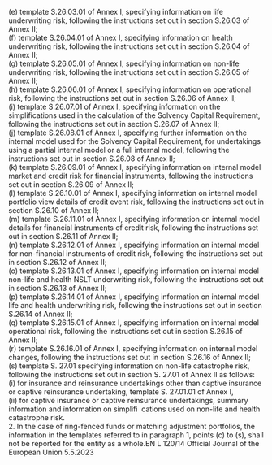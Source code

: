  
(e) template S.26.03.01 of Annex I, specifying information on life underwriting risk, following the instructions set out 
in section S.26.03 of Annex II;  
(f) template S.26.04.01 of Annex I, specifying information on health underwriting risk, following the instructions set 
out in section S.26.04 of Annex II;  
(g) template S.26.05.01 of Annex I, specifying information on non-life underwriting risk, following the instructions set 
out in section S.26.05 of Annex II;  
(h) template S.26.06.01 of Annex I, specifying information on operational risk, following the instructions set out in 
section S.26.06 of Annex II;  
(i) template S.26.07.01 of Annex I, specifying information on the simplifications used in the calculation of the 
Solvency Capital Requirement, following the instructions set out in section S.26.07 of Annex II;  
(j) template S.26.08.01 of Annex I, specifying further information on the internal model used for the Solvency Capital 
Requirement, for undertakings using a partial internal model or a full internal model, following the instructions set 
out in section S.26.08 of Annex II;  
(k) template S.26.09.01 of Annex I, specifying information on internal model market and credit risk for financial 
instruments, following the instructions set out in section S.26.09 of Annex II;  
(l) template S.26.10.01 of Annex I, specifying information on internal model portfolio view details of credit event risk, 
following the instructions set out in section S.26.10 of Annex II;  
(m) template S.26.11.01 of Annex I, specifying information on internal model details for financial instruments of credit 
risk, following the instructions set out in section S.26.11 of Annex II;  
(n) template S.26.12.01 of Annex I, specifying information on internal model for non-financial instruments of credit 
risk, following the instructions set out in section S.26.12 of Annex II;  
(o) template S.26.13.01 of Annex I, specifying information on internal model non-life and health NSLT underwriting 
risk, following the instructions set out in section S.26.13 of Annex II;  
(p) template S.26.14.01 of Annex I, specifying information on internal model life and health underwriting risk, 
following the instructions set out in section S.26.14 of Annex II;  
(q) template S.26.15.01 of Annex I, specifying information on internal model operational risk, following the 
instructions set out in section S.26.15 of Annex II;  
(r) template S.26.16.01 of Annex I, specifying information on internal model changes, following the instructions set 
out in section S.26.16 of Annex II;  
(s) template S. 27.01 specifying information on non-life catastrophe risk, following the instructions set out in 
section S. 27.01 of Annex II as follows:  
(i) for insurance and reinsurance undertakings other than captive insurance or captive reinsurance undertaking, 
template S. 27.01.01 of Annex I,  
(ii) for captive insurance or captive reinsurance undertakings, summary information and information on simplifi ­
cations used on non-life and health catastrophe risk.  
2. In the case of ring-fenced funds or matching adjustment portfolios, the information in the templates referred to in 
paragraph 1, points (c) to (s), shall not be reported for the entity as a whole.EN  L 120/14 Official Journal of the European Union 5.5.2023